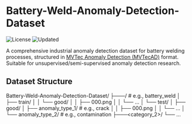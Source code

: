 # Battery-Weld-Anomaly-Detection-Dataset 
![License](https://img.shields.io/badge/License-CC_BY--SA_4.0-green)  ![Updated](https://img.shields.io/badge/Last_Update-2025--03--25-blue) 
 
A comprehensive industrial anomaly detection dataset for battery welding processes, structured in [MVTec Anomaly Detection (MVTecAD)](https://www.mvtec.com/company/research/datasets/mvtec-ad)  format. Suitable for unsupervised/semi-supervised anomaly detection research.
 
## Dataset Structure 
Battery-Weld-Anomaly-Detection-Dataset/ 
├───<welding>/ # e.g., battery_weld │ ├── train/ │ │ └── good/ │ │ ├── 000.png
│ │ └── ... │ └── test/ │ ├── good/ │ ├── anomaly_type_1/ # e.g., crack │ │ ├── 000.png
│ │ └── ... │ └── anomaly_type_2/ # e.g., contamination ├───<category_2>/ └── ...
